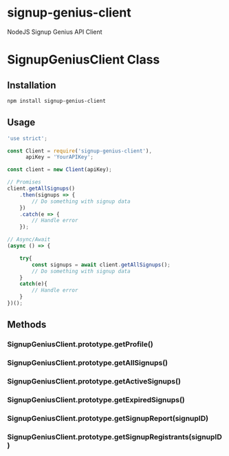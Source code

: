 # signup-genius-client
NodeJS Signup Genius API Client

# SignupGeniusClient Class

## Installation
```bash
npm install signup-genius-client
```

## Usage

```js
'use strict';

const Client = require('signup-genius-client'),
      apiKey = 'YourAPIKey';

const client = new Client(apiKey);

// Promises
client.getAllSignups()
    .then(signups => {
        // Do something with signup data
    })
    .catch(e => {
        // Handle error
    });

// Async/Await
(async () => {

    try{
        const signups = await client.getAllSignups();
        // Do something with signup data
    }
    catch(e){
        // Handle error
    }
})();
```

## Methods

### SignupGeniusClient.prototype.getProfile()

### SignupGeniusClient.prototype.getAllSignups()

### SignupGeniusClient.prototype.getActiveSignups()

### SignupGeniusClient.prototype.getExpiredSignups()

### SignupGeniusClient.prototype.getSignupReport(signupID)

### SignupGeniusClient.prototype.getSignupRegistrants(signupID)

